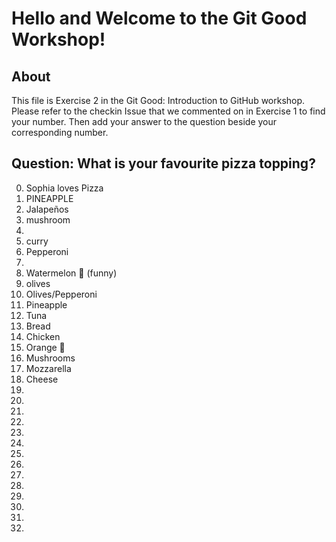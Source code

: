 # Hello and Welcome to the Git Good Workshop! 

## About 

This file is Exercise 2 in the Git Good: Introduction to GitHub workshop. 
Please refer to the checkin Issue that we commented on in Exercise 1 to find your number. Then add your answer to the question beside your corresponding number.

## Question: What is your favourite pizza topping?

0. Sophia loves Pizza
1. PINEAPPLE
2. Jalapeños 
3. mushroom
4. 
5. curry
6. Pepperoni
7. 
8. Watermelon 🍉 (funny) 
9. olives
10. Olives/Pepperoni 
11. Pineapple
13. Tuna
14. Bread
15. Chicken
16. Orange 🍊 
17. Mushrooms
18. Mozzarella 
19. Cheese
20.  
21. 
22. 
23. 
24. 
25. 
26. 
27. 
28. 
29. 
30. 
31. 
32. 
33. 

